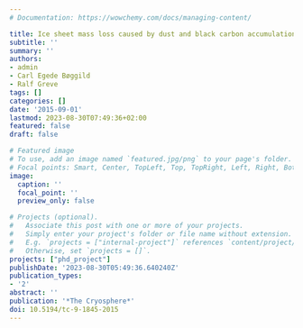 ```yaml
---
# Documentation: https://wowchemy.com/docs/managing-content/

title: Ice sheet mass loss caused by dust and black carbon accumulation
subtitle: ''
summary: ''
authors:
- admin
- Carl Egede Bøggild
- Ralf Greve
tags: []
categories: []
date: '2015-09-01'
lastmod: 2023-08-30T07:49:36+02:00
featured: false
draft: false

# Featured image
# To use, add an image named `featured.jpg/png` to your page's folder.
# Focal points: Smart, Center, TopLeft, Top, TopRight, Left, Right, BottomLeft, Bottom, BottomRight.
image:
  caption: ''
  focal_point: ''
  preview_only: false

# Projects (optional).
#   Associate this post with one or more of your projects.
#   Simply enter your project's folder or file name without extension.
#   E.g. `projects = ["internal-project"]` references `content/project/deep-learning/index.md`.
#   Otherwise, set `projects = []`.
projects: ["phd_project"]
publishDate: '2023-08-30T05:49:36.640240Z'
publication_types:
- '2'
abstract: ''
publication: '*The Cryosphere*'
doi: 10.5194/tc-9-1845-2015
---
```

